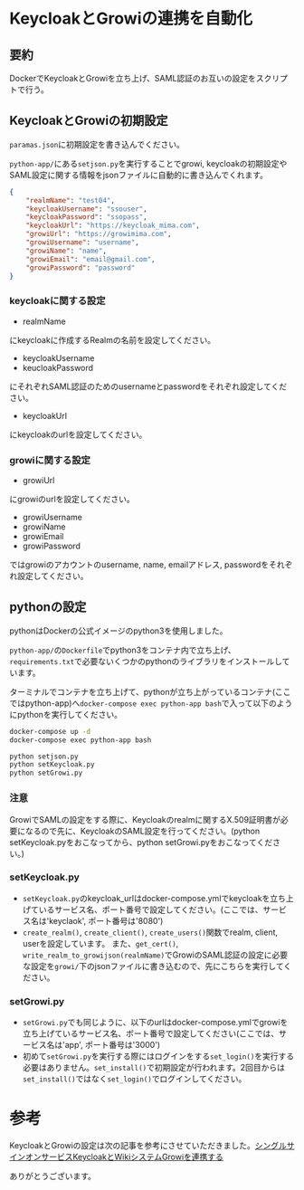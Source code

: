 # KeycloakとGrowiの連携を自動化

## 要約
DockerでKeycloakとGrowiを立ち上げ、SAML認証のお互いの設定をスクリプトで行う。


## KeycloakとGrowiの初期設定


`paramas.json`に初期設定を書き込んでください。

`python-app/`にある`setjson.py`を実行することでgrowi, keycloakの初期設定やSAML設定に関する情報をjsonファイルに自動的に書き込んでくれます。
```params.json
{
    "realmName": "test04",
    "keycloakUsername": "ssouser",
    "keycloakPassword": "ssopass",
    "keycloakUrl": "https://keycloak_mima.com",
    "growiUrl": "https://growimima.com",
    "growiUsername": "username",
    "growiName": "name",
    "growiEmail": "email@gmail.com",
    "growiPassword": "password"
}
```
### keycloakに関する設定 ###
* realmName

にkeycloakに作成するRealmの名前を設定してください。
* keycloakUsername
* keucloakPassword

にそれぞれSAML認証のためのusernameとpasswordをそれぞれ設定してください。
* keycloakUrl

にkeycloakのurlを設定してください。


### growiに関する設定 ###
* growiUrl

にgrowiのurlを設定してください。
* growiUsername
* growiName
* growiEmail
* growiPassword

ではgrowiのアカウントのusername, name, emailアドレス, passwordをそれぞれ設定してください。


## pythonの設定
pythonはDockerの公式イメージのpython3を使用しました。

`python-app/`の`Dockerfile`でpython3をコンテナ内で立ち上げ、`requirements.txt`で必要ないくつかのpythonのライブラリをインストールしています。

ターミナルでコンテナを立ち上げて、pythonが立ち上がっているコンテナ(ここではpython-app)へ`docker-compose exec python-app bash`で入って以下のようにpythonを実行してください。
```bash
docker-compose up -d
docker-compose exec python-app bash

python setjson.py
python setKeycloak.py 
python setGrowi.py
```
### 注意
GrowiでSAMLの設定をする際に、Keycloakのrealmに関するX.509証明書が必要になるので先に、KeycloakのSAML設定を行ってください。(python setKeycloak.pyをおこなってから、python setGrowi.pyをおこなってください。)

### setKeycloak.py

* `setKeycloak.py`のkeycloak_urlはdocker-compose.ymlでkeycloakを立ち上げているサービス名、ポート番号で設定してください。(ここでは、サービス名は'keyclaok', ポート番号は'8080')
* `create_realm()`, `create_client()`, `create_users()`関数でrealm, client, userを設定しています。
また、`get_cert()`, `write_realm_to_growijson(realmName)`でGrowiのSAML認証の設定に必要な設定を`growi/`下のjsonファイルに書き込むので、先にこちらを実行してください。


### setGrowi.py
* `setGrowi.py`でも同じように、以下のurlはdocker-compose.ymlでgrowiを立ち上げているサービス名、ポート番号で設定してください(ここでは、サービス名は'app', ポート番号は'3000')
* 初めて`setGrowi.py`を実行する際にはログインをする`set_login()`を実行する必要はありません。`set_install()`で初期設定が行われます。2回目からは`set_install()`ではなく`set_login()`でログインしてください。


# 参考

KeycloakとGrowiの設定は次の記事を参考にさせていただきました。[シングルサインオンサービスKeycloakとWikiシステムGrowiを連携する](https://qiita.com/myoshimi/items/f26cf3f179602a12a5ac)

ありがとうございます。




